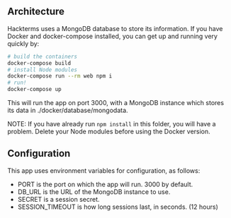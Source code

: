 ## Architecture

Hackterms uses a MongoDB database to store its information. If you have Docker and docker-compose installed, you can get up and running very quickly by:

```bash
# build the containers
docker-compose build
# install Node modules
docker-compose run --rm web npm i
# run!
docker-compose up
```

This will run the app on port 3000, with a MongoDB instance which stores its data in ./docker/database/mongodata. 

NOTE: If you have already run `npm install` in this folder, you will have a problem. Delete your Node modules before using the Docker version.

## Configuration

This app uses environment variables for configuration, as follows:

* PORT is the port on which the app will run. 3000 by default.
* DB_URL is the URL of the MongoDB instance to use.
* SECRET is a session secret.
* SESSION_TIMEOUT is how long sessions last, in seconds. (12 hours)
